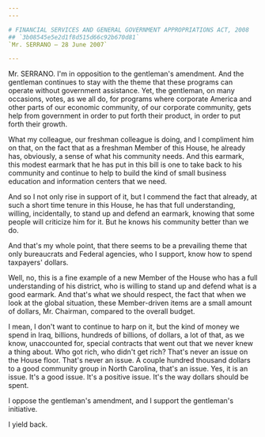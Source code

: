 ```yaml
---
---

# FINANCIAL SERVICES AND GENERAL GOVERNMENT APPROPRIATIONS ACT, 2008
## `3b08545e5e2d1f8d515d66c92b670d81`
`Mr. SERRANO — 28 June 2007`

---
```



Mr. SERRANO. I'm in opposition to the gentleman's amendment. And the 
gentleman continues to stay with the theme that these programs can 
operate without government assistance. Yet, the gentleman, on many 
occasions, votes, as we all do, for programs where corporate America 
and other parts of our economic community, of our corporate community, 
gets help from government in order to put forth their product, in order 
to put forth their growth.

What my colleague, our freshman colleague is doing, and I compliment 
him on that, on the fact that as a freshman Member of this House, he 
already has, obviously, a sense of what his community needs. And this 
earmark, this modest earmark that he has put in this bill is one to 
take back to his community and continue to help to build the kind of 
small business education and information centers that we need.

And so I not only rise in support of it, but I commend the fact that 
already, at such a short time tenure in this House, he has that full 
understanding, willing, incidentally, to stand up and defend an 
earmark, knowing that some people will criticize him for it. But he 
knows his community better than we do.

And that's my whole point, that there seems to be a prevailing theme 
that only bureaucrats and Federal agencies, who I support, know how to 
spend taxpayers' dollars.

Well, no, this is a fine example of a new Member of the House who has 
a full understanding of his district, who is willing to stand up and 
defend what is a good earmark. And that's what we should respect, the 
fact that when we look at the global situation, these Member-driven 
items are a small amount of dollars, Mr. Chairman, compared to the 
overall budget.

I mean, I don't want to continue to harp on it, but the kind of money 
we spend in Iraq, billions, hundreds of billions, of dollars, a lot of 
that, as we know, unaccounted for, special contracts that went out that 
we never knew a thing about. Who got rich, who didn't get rich? That's 
never an issue on the House floor. That's never an issue. A couple 
hundred thousand dollars to a good community group in North Carolina, 
that's an issue. Yes, it is an issue. It's a good issue. It's a 
positive issue. It's the way dollars should be spent.

I oppose the gentleman's amendment, and I support the gentleman's 
initiative.

I yield back.